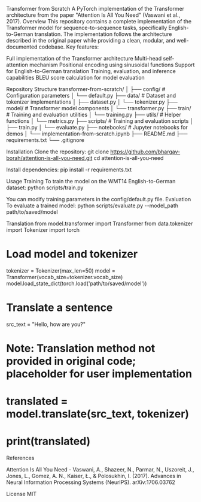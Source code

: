Transformer from Scratch
A PyTorch implementation of the Transformer architecture from the paper "Attention Is All You Need" (Vaswani et al., 2017).
Overview
This repository contains a complete implementation of the Transformer model for sequence-to-sequence tasks, specifically English-to-German translation. The implementation follows the architecture described in the original paper while providing a clean, modular, and well-documented codebase.
Key features:

Full implementation of the Transformer architecture
Multi-head self-attention mechanism
Positional encoding using sinusoidal functions
Support for English-to-German translation
Training, evaluation, and inference capabilities
BLEU score calculation for model evaluation

Repository Structure
transformer-from-scratch/
│
├── config/               # Configuration parameters
│   └── default.py
├── data/                 # Dataset and tokenizer implementations
│   ├── dataset.py
│   └── tokenizer.py
├── model/                # Transformer model components
│   └── transformer.py
├── train/                # Training and evaluation utilities
│   └── training.py
├── utils/                # Helper functions
│   └── metrics.py
├── scripts/              # Training and evaluation scripts
│   ├── train.py
│   └── evaluate.py
├── notebooks/            # Jupyter notebooks for demos
│   └── implementation-from-scratch.ipynb
├── README.md
├── requirements.txt
└── .gitignore

Installation
Clone the repository:
git clone https://github.com/bhargav-borah/attention-is-all-you-need.git
cd attention-is-all-you-need

Install dependencies:
pip install -r requirements.txt

Usage
Training
To train the model on the WMT14 English-to-German dataset:
python scripts/train.py

You can modify training parameters in the config/default.py file.
Evaluation
To evaluate a trained model:
python scripts/evaluate.py --model_path path/to/saved/model

Translation
from model.transformer import Transformer
from data.tokenizer import Tokenizer
import torch

# Load model and tokenizer
tokenizer = Tokenizer(max_len=50)
model = Transformer(vocab_size=tokenizer.vocab_size)
model.load_state_dict(torch.load('path/to/saved/model'))

# Translate a sentence
src_text = "Hello, how are you?"
# Note: Translation method not provided in original code; placeholder for user implementation
# translated = model.translate(src_text, tokenizer)
# print(translated)

References

Attention Is All You Need - Vaswani, A., Shazeer, N., Parmar, N., Uszoreit, J., Jones, L., Gomez, A. N., Kaiser, Ł., & Polosukhin, I. (2017). Advances in Neural Information Processing Systems (NeurIPS). arXiv:1706.03762

License
MIT
